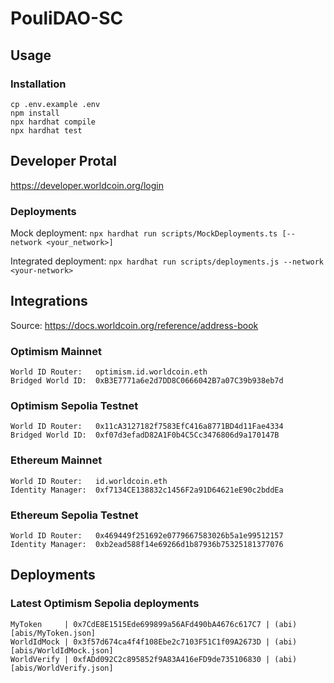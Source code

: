 # PouliDAO-SC

## Usage
### Installation
```shell
cp .env.example .env
npm install
npx hardhat compile
npx hardhat test
```
## Developer Protal
https://developer.worldcoin.org/login

### Deployments
Mock deployment:
`npx hardhat run scripts/MockDeployments.ts [--network <your_network>]`

Integrated deployment:
`npx hardhat run scripts/deployments.js --network <your-network>`

## Integrations

Source: https://docs.worldcoin.org/reference/address-book

### Optimism Mainnet
```
World ID Router:   optimism.id.worldcoin.eth
Bridged World ID:  0xB3E7771a6e2d7DD8C0666042B7a07C39b938eb7d
```

### Optimism Sepolia Testnet
```
World ID Router:   0x11cA3127182f7583EfC416a8771BD4d11Fae4334
Bridged World ID:  0xf07d3efadD82A1F0b4C5Cc3476806d9a170147B
```

### Ethereum Mainnet
```
World ID Router:   id.worldcoin.eth
Identity Manager:  0xf7134CE138832c1456F2a91D64621eE90c2bddEa
```

### Ethereum Sepolia Testnet
```
World ID Router:   0x469449f251692e0779667583026b5a1e99512157
Identity Manager:  0xb2ead588f14e69266d1b87936b75325181377076
```

## Deployments

### Latest Optimism Sepolia deployments

```
MyToken     | 0x7CdE8E1515Ede699899a56AFd490bA4676c617C7 | (abi)[abis/MyToken.json]
WorldIdMock | 0x3f57d674ca4f4f108Ebe2c7103F51C1f09A2673D | (abi)[abis/WorldIdMock.json]
WorldVerify | 0xfADd092C2c895852f9A83A416eFD9de735106830 | (abi)[abis/WorldVerify.json]
```
